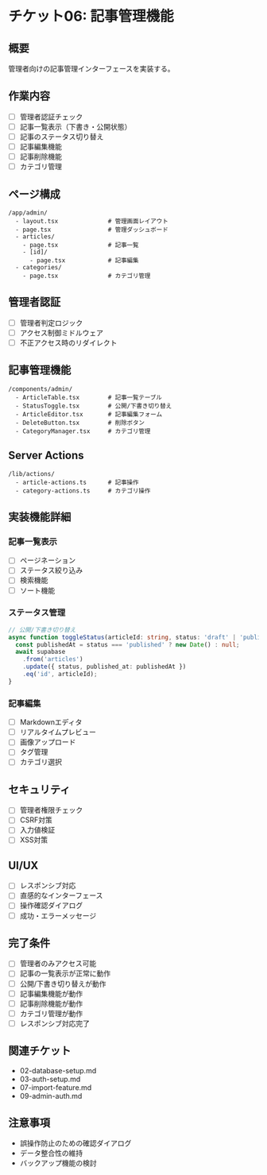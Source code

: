 # チケット06: 記事管理機能

## 概要
管理者向けの記事管理インターフェースを実装する。

## 作業内容
- [ ] 管理者認証チェック
- [ ] 記事一覧表示（下書き・公開状態）
- [ ] 記事のステータス切り替え
- [ ] 記事編集機能
- [ ] 記事削除機能
- [ ] カテゴリ管理

## ページ構成
```
/app/admin/
  - layout.tsx              # 管理画面レイアウト
  - page.tsx                # 管理ダッシュボード
  - articles/
    - page.tsx              # 記事一覧
    - [id]/
      - page.tsx            # 記事編集
  - categories/
    - page.tsx              # カテゴリ管理
```

## 管理者認証
- [ ] 管理者判定ロジック
- [ ] アクセス制御ミドルウェア
- [ ] 不正アクセス時のリダイレクト

## 記事管理機能
```
/components/admin/
  - ArticleTable.tsx        # 記事一覧テーブル
  - StatusToggle.tsx        # 公開/下書き切り替え
  - ArticleEditor.tsx       # 記事編集フォーム
  - DeleteButton.tsx        # 削除ボタン
  - CategoryManager.tsx     # カテゴリ管理
```

## Server Actions
```
/lib/actions/
  - article-actions.ts      # 記事操作
  - category-actions.ts     # カテゴリ操作
```

## 実装機能詳細

### 記事一覧表示
- [ ] ページネーション
- [ ] ステータス絞り込み
- [ ] 検索機能
- [ ] ソート機能

### ステータス管理
```typescript
// 公開/下書き切り替え
async function toggleStatus(articleId: string, status: 'draft' | 'published') {
  const publishedAt = status === 'published' ? new Date() : null;
  await supabase
    .from('articles')
    .update({ status, published_at: publishedAt })
    .eq('id', articleId);
}
```

### 記事編集
- [ ] Markdownエディタ
- [ ] リアルタイムプレビュー
- [ ] 画像アップロード
- [ ] タグ管理
- [ ] カテゴリ選択

## セキュリティ
- [ ] 管理者権限チェック
- [ ] CSRF対策
- [ ] 入力値検証
- [ ] XSS対策

## UI/UX
- [ ] レスポンシブ対応
- [ ] 直感的なインターフェース
- [ ] 操作確認ダイアログ
- [ ] 成功・エラーメッセージ

## 完了条件
- [ ] 管理者のみアクセス可能
- [ ] 記事の一覧表示が正常に動作
- [ ] 公開/下書き切り替えが動作
- [ ] 記事編集機能が動作
- [ ] 記事削除機能が動作
- [ ] カテゴリ管理が動作
- [ ] レスポンシブ対応完了

## 関連チケット
- 02-database-setup.md
- 03-auth-setup.md
- 07-import-feature.md
- 09-admin-auth.md

## 注意事項
- 誤操作防止のための確認ダイアログ
- データ整合性の維持
- バックアップ機能の検討